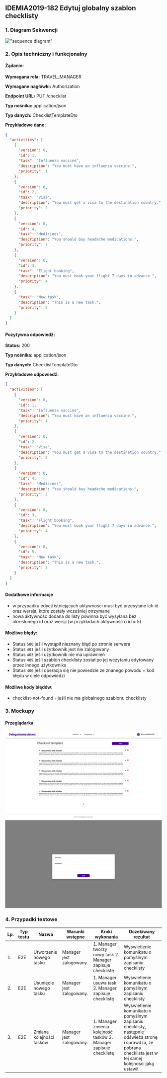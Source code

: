 ## IDEMIA2019-182 Edytuj globalny szablon checklisty

### 1. Diagram Sekwencji

!["sequence diagram"](https://www.plantuml.com/plantuml/svg/SoWkIImgAStDuL9opibCpIjHqhLJSiv8JSxEoImk2KdDBSX9B4brpiyhAShFoKajKh8gBKW1YQ0hqO28fs18k9JaArWfO1FMvC9h4pQ71ASMbMKcfvBk2cnEqEG2garCIYnELN1nmk8Mc6MwTYvELeMbgKMLN2vEkdYTXI63prX28KsCOSZX1J8F4eUOMe71pUMGcfS2Z6a0)

### 2. Opis techniczny i funkcjonalny

#### Żądanie:

**Wymagana rola:** TRAVEL_MANAGER

**Wymagane nagłówki:** Authorization

**Endpoint URL:** PUT /checklist

**Typ nośnika:** application/json

**Typ danych:** ChecklistTemplateDto

**Przykładowe dane:**

```json
{
  "activities": [
    {
      "version": 0,
      "id": 1,
      "task": "Influenza vaccine",
      "description": "You must have an influenza vaccine.",
      "priority": 1
    },
    {
      "version": 0,
      "id": 2,
      "task": "Visa",
      "description": "You must get a visa to the destination country.",
      "priority": 2
    },
    {
      "version": 0,
      "id": 4,
      "task": "Medicines",
      "description": "You should buy headache medications.",
      "priority": 3
    },
    {
      "version": 0,
      "id": 3,
      "task": "Flight booking",
      "description": "You must book your flight 7 days in advance.",
      "priority": 4
    },
    {
      "task": "New task",
      "description": "This is a new task.",
      "priority": 5
    }
  ]
}
```

#### Pozytywna odpowiedź:

**Status:** 200

**Typ nośnika:** application/json

**Typ danych:** ChecklistTemplateDto

**Przykładowe odpowiedź:**

```json
{
  "activities": [
    {
      "version": 0,
      "id": 1,
      "task": "Influenza vaccine",
      "description": "You must have an influenza vaccine.",
      "priority": 1
    },
    {
      "version": 0,
      "id": 2,
      "task": "Visa",
      "description": "You must get a visa to the destination country.",
      "priority": 2
    },
    {
      "version": 0,
      "id": 4,
      "task": "Medicines",
      "description": "You should buy headache medications.",
      "priority": 3
    },
    {
      "version": 0,
      "id": 3,
      "task": "Flight booking",
      "description": "You must book your flight 7 days in advance.",
      "priority": 4
    },
    {
      "version": 0,
      "id": 5,
      "task": "New task",
      "description": "This is a new task.",
      "priority": 5
    }
  ]
}
```

#### Dodatkowe informacje

- w przypadku edycji istniejących aktywności musi być przesyłane ich id oraz wersja, które zostały wcześniej otrzymane
- nowa aktywnośc dodana do listy powinna być wysyłana bez określonego id oraz wersji (w przykładach aktywność o id = 5)

#### Możliwe błędy:

- Status `500` jeśli wystąpił nieznany błąd po stronie serwera
- Status `401` jeśli użytkownik jest nie zalogowany
- Status `403` jeśli użytkownik nie ma uprawnień
- Status `409` jeśli szablon checklisty został po jej wczytaniu edytowany przez innego użytkownika
- Status `400` jeśli operacja się nie powiedzie ze znanego powodu + kod błędu w ciele odpowiedzi

#### Możliwe kody błędów:

- checklist-not-found - jeśli nie ma globalnego szablonu checklisty

### 3. Mockupy

#### Przeglądarka

![Browser show list](./mockupy/WEB_global.png?raw=true)
![Browser create task](./mockupy/WEB_create.png?raw=true)

### 4. Przypadki testowe

| Lp. | Typ testu | Nazwa                    | Warunki wstępne          | Kroki wykonania                                                    | Oczekiwany rezultat                                                                                                                                             |
| --- | --------- | ------------------------ | ------------------------ | ------------------------------------------------------------------ | --------------------------------------------------------------------------------------------------------------------------------------------------------------- |
| 1.  | E2E       | Utworzenie nowego tasku  | Manager jest zalogowany. | 1. Manager tworzy nowy task 2. Manager zapisuje checklistę         | Wyświetlenie komunikatu o pomyślnym zapisaniu checklisty                                                                                                        |
| 2.  | E2E       | Usunięcie nowego tasku   | Manager jest zalogowany. | 1. Manager usuwa task 2. Manager zapisuje checklistę               | Wyświetlenie komunikatu o pomyślnym zapisaniu checklisty                                                                                                        |
| 3.  | E2E       | Zmiana kolejności tasków | Manager jest zalogowany. | 1. Manager zmienia kolejność tasków 2. Manager zapisuje checklistę | Wyświetlenie komunikatu o pomyślnym zapisaniu checklisty, następnie odświeża stronę i sprawdza, że pobrana checklista jest w tej samej kolejności jaką ustawił. |
